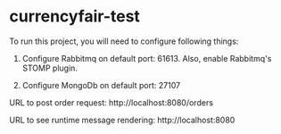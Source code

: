 # currencyfair-test

To run this project, you will need to configure following things:

1) Configure Rabbitmq on default port: 61613. Also, enable Rabbitmq's STOMP plugin.

2) Configure MongoDb on default port: 27107

URL to post order request: http://localhost:8080/orders

URL to see runtime message rendering: http://localhost:8080

